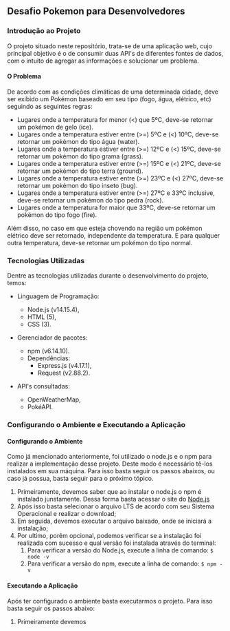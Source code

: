 ## Desafio Pokemon para Desenvolvedores

### Introdução ao Projeto
O projeto situado neste repositório, trata-se de uma aplicação web, cujo principal objetivo é o de consumir duas API's de diferentes fontes de dados, com o intuito de agregar as informações e solucionar um problema. 

#### O Problema
De acordo com as condições climáticas de uma determinada cidade, deve ser exibido um Pokémon baseado em seu tipo (fogo, água, elétrico, etc) seguindo as seguintes regras:

*  Lugares onde a temperatura for menor (<) que 5ºC, deve-se retornar um pokémon de gelo (ice).
*  Lugares onde a temperatura estiver entre (>=) 5ºC e (<) 10ºC, deve-se retornar um pokémon do tipo água (water).
*  Lugares onde a temperatura estiver entre (>=) 12ºC e (<) 15ºC, deve-se retornar um pokémon do tipo grama (grass).
*  Lugares onde a temperatura estiver entre (>=) 15ºC e (<) 21ºC, deve-se retornar um pokémon do tipo terra (ground).
*  Lugares onde a temperatura estiver entre (>=) 23ºC e (<) 27ºC, deve-se retornar um pokémon do tipo inseto (bug).
*  Lugares onde a temperatura estiver entre (>=) 27ºC e 33ºC inclusive, deve-se retornar um pokémon do tipo pedra (rock).
*  Lugares onde a temperatura for maior que 33ºC, deve-se retornar um pokémon do tipo fogo (fire).

Além disso, no caso em que esteja chovendo na região um pokémon elétrico deve ser retornado, independente da temperatura. E para qualquer outra temperatura, deve-se retornar um pokémon do tipo normal.

### Tecnologias Utilizadas
Dentre as tecnologias utilizadas durante o desenvolvimento do projeto, temos:
* Linguagem de Programação:
  * Node.js (v14.15.4),
  * HTML (5),
  * CSS (3).
  
* Gerenciador de pacotes:
    * npm (v6.14.10).
    * Dependências:
      * Express.js (v4.17.1),
      * Request (v2.88.2).
  
* API's consultadas:
  * OpenWeatherMap,
  * PokéAPI.
  
### Configurando o Ambiente e Executando a Aplicação
#### Configurando o Ambiente
Como já mencionado anteriormente, foi utilizado o node.js e o npm para realizar a implementação desse projeto. Deste modo é necessário tê-los instalados em sua máquina. Para isso basta seguir os passos abaixos, ou caso já possua, basta seguir para o próximo tópico.
  1. Primeiramente, devemos saber que ao instalar o node.js o npm é instalado junstamente. Dessa forma basta acessar o site do [Node.js](https://nodejs.org/en/download/)
  2. Após isso basta selecionar o arquivo LTS de acordo com seu Sistema Operacional e realizar o download;
  3. Em seguida, devemos executar o arquivo baixado, onde se iniciará a instalação;
  4. Por ultimo, porêm opcional, podemos verificar se a instalação foi realizada com sucesso e qual versão foi instalada através do terminal:
     1. Para verificar a versão do Node.js, execute a linha de comando:
    `$ node -v`
     2. Para verificar a versão do npm, execute a linha de comando:
    `$ npm -v`

#### Executando a Aplicação
Após ter configurado o ambiente basta executarmos o projeto. Para isso basta seguir os passos abaixo:
  1. Primeiramente devemos 


